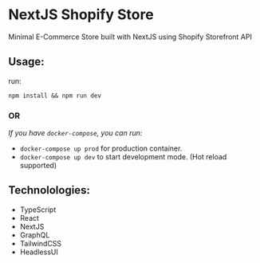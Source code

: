 # NextJS Shopify Store
Minimal E-Commerce Store built with NextJS using Shopify Storefront API

## Usage:

run:
```shell
npm install && npm run dev
```
### OR
*If you have `docker-compose`, you can run:*
* `docker-compose up prod` for production container.
* `docker-compose up dev` to start development mode. (Hot reload supported)


## Technolologies:
* TypeScript
* React
* NextJS
* GraphQL
* TailwindCSS
* HeadlessUI
